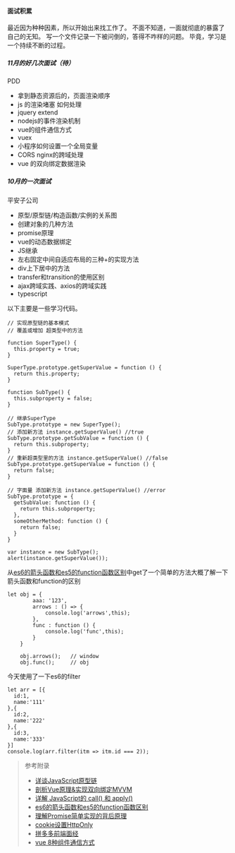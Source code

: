 #### 面试积累

最近因为种种因素，所以开始出来找工作了。
不面不知道，一面就彻底的暴露了自己的无知。
写一个文件记录一下被问倒的，答得不咋样的问题。
毕竟，学习是一个持续不断的过程。

##### 11月的好几次面试（待）

PDD
+ 拿到静态资源后的，页面渲染顺序
+ js 的渲染堵塞 如何处理
+ jquery extend
+ nodejs的事件渲染机制
+ vue的组件通信方式
+ vuex
+ 小程序如何设置一个全局变量
+ CORS nginx的跨域处理
+ vue 的双向绑定数据渲染

##### 10月的一次面试

平安子公司
+ 原型/原型链/构造函数/实例的关系图
+ 创建对象的几种方法
+ promise原理
+ vue的动态数据绑定
+ JS继承
+ 左右固定中间自适应布局的三种+的实现方法
+ div上下居中的方法
+ transfer和transition的使用区别
+ ajax跨域实践、axios的跨域实践
+ typescript

以下主要是一些学习代码。
```
// 实现原型链的基本模式
// 覆盖或增加 超类型中的方法

function SuperType() {
  this.property = true;
}

SuperType.prototype.getSuperValue = function () {
  return this.property;
}

function SubType() {
  this.subproperty = false;
}

// 继承SuperType
SubType.prototype = new SuperType();
// 添加新方法 instance.getSuperValue() //true
SubType.prototype.getSubValue = function () {
  return this.subproperty;
}
// 重新超类型里的方法 instance.getSuperValue() //false
SubType.prototype.getSuperValue = function () {
  return false;
}

// 字面量 添加新方法 instance.getSuperValue() //error
SubType.prototype = {
  getSubValue: function () {
    return this.subproperty;
  },
  someOtherMethod: function () {
    return false;
  }
}

var instance = new SubType();
alert(instance.getSuperValue());

```
从[es6的箭头函数和es5的function函数区别](https://blog.csdn.net/guxiansheng1991/article/details/80009144)中get了一个简单的方法大概了解一下箭头函数和function的区别
```
let obj = {
        aaa: '123',
        arrows : () => {
            console.log('arrows',this);
        },
        func : function () {
            console.log('func',this);
        }
    }

    obj.arrows();   // window
    obj.func();     // obj
```

今天使用了一下es6的filter

```
let arr = [{
  id:1,
  name:'111'
},{
  id:2,
  name:'222'
},{
  id:3,
  name:'333'
}]
console.log(arr.filter(itm => itm.id === 2));
```
>
> 参考附录
> + [详谈JavaScript原型链](https://www.cnblogs.com/chengzp/p/prototype.html)
> + [剖析Vue原理&实现双向绑定MVVM](https://segmentfault.com/a/1190000006599500)
> + [详解 JavaScript的 call() 和 apply()](https://www.cnblogs.com/qiaojie/p/5746688.html)
> + [es6的箭头函数和es5的function函数区别](https://blog.csdn.net/guxiansheng1991/article/details/80009144)
> + [理解Promise简单实现的背后原理](https://segmentfault.com/p/1210000008832836/read)
> + [cookie设置HttpOnly](https://blog.csdn.net/zmx729618/article/details/51461261)
> + [拼多多前端面经](https://www.nowcoder.com/discuss/34549?type=0&order=0&pos=18&page=1)
> + [vue 8种组件通信方式](https://blog.csdn.net/zhoulu001/article/details/79548350)
